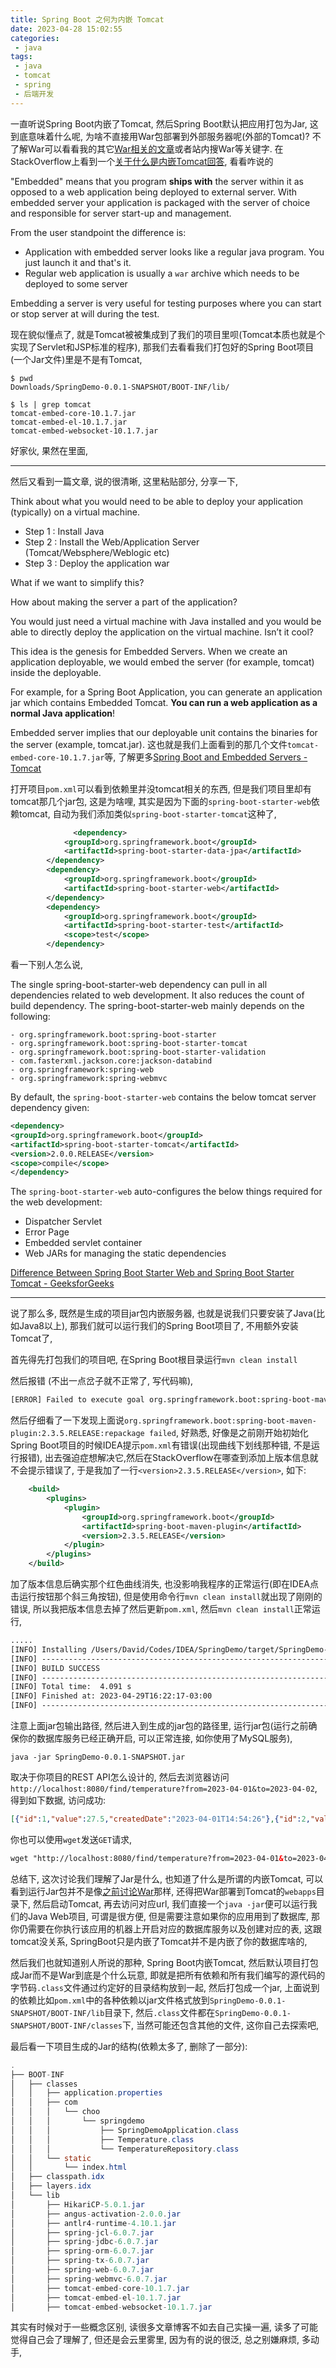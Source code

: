 ```yaml
---
title: Spring Boot 之何为内嵌 Tomcat
date: 2023-04-28 15:02:55
categories:
 - java
tags:
 - java
 - tomcat
 - spring
 - 后端开发
---
```


一直听说Spring Boot内嵌了Tomcat, 然后Spring Boot默认把应用打包为Jar, 这到底意味着什么呢, 为啥不直接用War包部署到外部服务器呢(外部的Tomcat)?  不了解War可以看看我的其它[War相关的文章](https://davidzhu.xyz/2023/04/27/Java/Backend/War/)或者站内搜War等关键字. 在StackOverflow上看到一个[关于什么是内嵌Tomcat回答](https://stackoverflow.com/a/23176765/16317008), 看看咋说的

"Embedded" means that you program **ships with** the server within it as opposed to a web application being deployed to external server. With embedded server your application is packaged with the server of choice and responsible for server start-up and management.

From the user standpoint the difference is:

- Application with embedded server looks like a regular java program. You just launch it and that's it.
- Regular web application is usually a `war` archive which needs to be deployed to some server

Embedding a server is very useful for testing purposes where you can start or stop server at will during the test.

现在貌似懂点了, 就是Tomcat被被集成到了我们的项目里呗(Tomcat本质也就是个实现了Servlet和JSP标准的程序), 那我们去看看我们打包好的Spring Boot项目(一个Jar文件)里是不是有Tomcat, 

```shell
$ pwd
Downloads/SpringDemo-0.0.1-SNAPSHOT/BOOT-INF/lib/

$ ls | grep tomcat
tomcat-embed-core-10.1.7.jar
tomcat-embed-el-10.1.7.jar
tomcat-embed-websocket-10.1.7.jar
```

好家伙, 果然在里面, 

----

然后又看到一篇文章, 说的很清晰, 这里粘贴部分, 分享一下, 

Think about what you would need to be able to deploy your application (typically) on a virtual machine.

- Step 1 : Install Java
- Step 2 : Install the Web/Application Server (Tomcat/Websphere/Weblogic etc)
- Step 3 : Deploy the application war

What if we want to simplify this?

How about making the server a part of the application?

You would just need a virtual machine with Java installed and you would be able to directly deploy the application on the virtual machine. Isn’t it cool?

This idea is the genesis for Embedded Servers. When we create an application deployable, we would embed the server (for example, tomcat) inside the deployable.

For example, for a Spring Boot Application, you can generate an application jar which contains Embedded Tomcat. **You can run a web application as a normal Java application**! 

Embedded server implies that our deployable unit contains the binaries for the server (example, tomcat.jar). 这也就是我们上面看到的那几个文件`tomcat-embed-core-10.1.7.jar`等, 了解更多[Spring Boot and Embedded Servers - Tomcat](https://www.springboottutorial.com/spring-boot-with-embedded-servers-tomcat-jetty)

打开项目`pom.xml`可以看到依赖里并没tomcat相关的东西, 但是我们项目里却有tomcat那几个jar包, 这是为啥哩, 其实是因为下面的`spring-boot-starter-web`依赖tomcat, 自动为我们添加类似`spring-boot-starter-tomcat`这种了, 

```xml
			  <dependency>
            <groupId>org.springframework.boot</groupId>
            <artifactId>spring-boot-starter-data-jpa</artifactId>
        </dependency>
        <dependency>
            <groupId>org.springframework.boot</groupId>
            <artifactId>spring-boot-starter-web</artifactId>
        </dependency>
        <dependency>
            <groupId>org.springframework.boot</groupId>
            <artifactId>spring-boot-starter-test</artifactId>
            <scope>test</scope>
        </dependency>
```

看一下别人怎么说, 

The single spring-boot-starter-web dependency can pull in all dependencies related to web development. It also reduces the count of build dependency. The spring-boot-starter-web mainly depends on the following:

```
- org.springframework.boot:spring-boot-starter
- org.springframework.boot:spring-boot-starter-tomcat
- org.springframework.boot:spring-boot-starter-validation
- com.fasterxml.jackson.core:jackson-databind
- org.springframework:spring-web
- org.springframework:spring-webmvc
```

By default, the `spring-boot-starter-web` contains the below tomcat server dependency given:

```xml
<dependency>
<groupId>org.springframework.boot</groupId>
<artifactId>spring-boot-starter-tomcat</artifactId>
<version>2.0.0.RELEASE</version>
<scope>compile</scope>
</dependency>
```

The `spring-boot-starter-web` auto-configures the below things required for the web development:

- Dispatcher Servlet
- Error Page
- Embedded servlet container
- Web JARs for managing the static dependencies

[Difference Between Spring Boot Starter Web and Spring Boot Starter Tomcat - GeeksforGeeks](https://www.geeksforgeeks.org/difference-between-spring-boot-starter-web-and-spring-boot-starter-tomcat/)

----

说了那么多, 既然是生成的项目jar包内嵌服务器, 也就是说我们只要安装了Java(比如Java8以上), 那我们就可以运行我们的Spring Boot项目了, 不用额外安装Tomcat了, 

首先得先打包我们的项目吧, 在Spring Boot根目录运行`mvn clean install`

然后报错 (不出一点岔子就不正常了, 写代码嘛), 

```xml
[ERROR] Failed to execute goal org.springframework.boot:spring-boot-maven-plugin:2.3.5.RELEASE:repackage (repackage) on project SpringDemo: Execution repackage of goal org.springframework.boot:spring-boot-maven-plugin:2.3.5.RELEASE:repackage failed: Unsupported class file major version 61 -> [Help 1]
```

然后仔细看了一下发现上面说`org.springframework.boot:spring-boot-maven-plugin:2.3.5.RELEASE:repackage failed`, 好熟悉, 好像是之前刚开始初始化Spring Boot项目的时候IDEA提示`pom.xml`有错误(出现曲线下划线那种错, 不是运行报错), 出去强迫症想解决它,然后在StackOverflow在哪查到添加上版本信息就不会提示错误了, 于是我加了一行`<version>2.3.5.RELEASE</version>`,  如下:

```xml
    <build>
        <plugins>
            <plugin>
                <groupId>org.springframework.boot</groupId>
                <artifactId>spring-boot-maven-plugin</artifactId>
                <version>2.3.5.RELEASE</version>
            </plugin>
        </plugins>
    </build>
```

加了版本信息后确实那个红色曲线消失, 也没影响我程序的正常运行(即在IDEA点击运行按钮那个斜三角按钮), 但是使用命令行`mvn clean install`就出现了刚刚的错误, 所以我把版本信息去掉了然后更新`pom.xml`, 然后`mvn clean install`正常运行, 

```xml
.....
[INFO] Installing /Users/David/Codes/IDEA/SpringDemo/target/SpringDemo-0.0.1-SNAPSHOT.jar to /Users/David/.m2/repository/com/choo/SpringDemo/0.0.1-SNAPSHOT/SpringDemo-0.0.1-SNAPSHOT.jar
[INFO] ------------------------------------------------------------------------
[INFO] BUILD SUCCESS
[INFO] ------------------------------------------------------------------------
[INFO] Total time:  4.091 s
[INFO] Finished at: 2023-04-29T16:22:17-03:00
[INFO] ------------------------------------------------------------------------
```

注意上面jar包输出路径, 然后进入到生成的jar包的路径里, 运行jar包(运行之前确保你的数据库服务已经正确开启, 可以正常连接, 如你使用了MySQL服务), 

```shell
java -jar SpringDemo-0.0.1-SNAPSHOT.jar
```

取决于你项目的REST API怎么设计的, 然后去浏览器访问`http://localhost:8080/find/temperature?from=2023-04-01&to=2023-04-02`, 得到如下数据, 访问成功:

```json
[{"id":1,"value":27.5,"createdDate":"2023-04-01T14:54:26"},{"id":2,"value":28.5,"createdDate":"2023-04-01T20:42:50"},{"id":3,"value":20.6,"createdDate":"2023-04-02T11:09:26"},{"id":4,"value":30.6,"createdDate":"2023-04-02T15:32:39"}]
```

你也可以使用`wget`发送`GET`请求, 

```xml
wget "http://localhost:8080/find/temperature?from=2023-04-01&to=2023-04-02"
```

总结下, 这次讨论我们理解了Jar是什么, 也知道了什么是所谓的内嵌Tomcat, 可以看到运行Jar包并不是像[之前讨论War](https://davidzhu.xyz/2023/04/27/Java/Backend/War/)那样, 还得把War部署到Tomcat的`webapps`目录下, 然后启动Tomcat, 再去访问对应url, 我们直接一个`java -jar`便可以运行我们的Java Web项目, 可谓是很方便, 但是需要注意如果你的应用用到了数据库, 那你仍需要在你执行该应用的机器上开启对应的数据库服务以及创建对应的表, 这跟tomcat没关系, SpringBoot只是内嵌了Tomcat并不是内嵌了你的数据库啥的, 

然后我们也就知道别人所说的那种, Spring Boot内嵌Tomcat, 然后默认项目打包成Jar而不是War到底是个什么玩意, 即就是把所有依赖和所有我们编写的源代码的字节码`.class`文件通过约定好的目录结构放到一起, 然后打包成一个jar, 上面说到的依赖比如`pom.xml`中的各种依赖以jar文件格式放到`SpringDemo-0.0.1-SNAPSHOT/BOOT-INF/lib`目录下, 然后`.class`文件都在`SpringDemo-0.0.1-SNAPSHOT/BOOT-INF/classes`下, 当然可能还包含其他的文件, 这你自己去探索吧, 

最后看一下项目生成的Jar的结构(依赖太多了, 删除了一部分):

```java
.
├── BOOT-INF
│   ├── classes
│   │   ├── application.properties
│   │   ├── com
│   │   │   └── choo
│   │   │       └── springdemo
│   │   │           ├── SpringDemoApplication.class
│   │   │           ├── Temperature.class
│   │   │           └── TemperatureRepository.class
│   │   └── static
│   │       └── index.html
│   ├── classpath.idx
│   ├── layers.idx
│   └── lib
│       ├── HikariCP-5.0.1.jar
│       ├── angus-activation-2.0.0.jar
│       ├── antlr4-runtime-4.10.1.jar
│       ├── spring-jcl-6.0.7.jar
│       ├── spring-jdbc-6.0.7.jar
│       ├── spring-orm-6.0.7.jar
│       ├── spring-tx-6.0.7.jar
│       ├── spring-web-6.0.7.jar
│       ├── spring-webmvc-6.0.7.jar
│       ├── tomcat-embed-core-10.1.7.jar
│       ├── tomcat-embed-el-10.1.7.jar
│       ├── tomcat-embed-websocket-10.1.7.jar
```

其实有时候对于一些概念区别, 读很多文章博客不如去自己实操一遍, 读多了可能觉得自己会了理解了, 但还是会云里雾里, 因为有的说的很泛, 总之别嫌麻烦, 多动手, 
